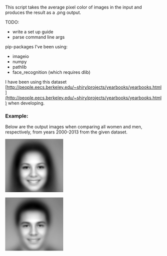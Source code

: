 This script takes the average pixel color of images in the input and produces the result as a .png output.

TODO:
- write a set up guide
- parse command line args

pip-packages I've been using:

- imageio
- numpy
- pathlib
- face_recognition (which requires dlib)



I have been using this dataset [http://people.eecs.berkeley.edu/~shiry/projects/yearbooks/yearbooks.html](http://people.eecs.berkeley.edu/~shiry/projects/yearbooks/yearbooks.html) when developing.

### Example:
Below are the output images when comparing all women and men, respectively, from years 2000-2013 from the given dataset.

![avg. woman from 2000s](assets/examples/women_2000s.png)


![avg. man from 2000s](assets/examples/men_2000s.png)

